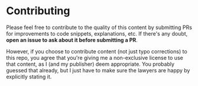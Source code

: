 # Contributing

Please feel free to contribute to the quality of this content by submitting PRs for improvements to code snippets, explanations, etc. If there's any doubt, **open an issue to ask about it before submitting a PR**.

However, if you choose to contribute content (not just typo corrections) to this repo, you agree that you're giving me a non-exclusive license to use that content, as I (and my publisher) deem appropriate. You probably guessed that already, but I just have to make sure the lawyers are happy by explicitly stating it.